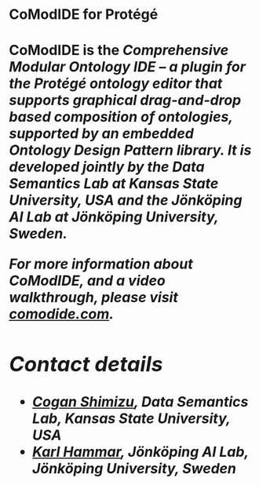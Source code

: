 <h1>CoModIDE for Protégé<h1>

<p>
CoModIDE is the <i>Comprehensive Modular Ontology IDE</a> – a plugin for the Protégé ontology editor that supports graphical drag-and-drop based composition of ontologies, supported by an embedded Ontology Design Pattern library. It is developed jointly by the Data Semantics Lab at Kansas State University, USA and the Jönköping AI Lab at Jönköping University, Sweden.
</p>

<p>For more information about CoModIDE, and a video walkthrough, please visit <a href="https://comodide.com">comodide.com</a>.</p>

<h2>Contact details</h2>

<ul>
<li><a href="mailto:coganmshimizu@ksu.edu">Cogan Shimizu</a>, Data Semantics Lab, Kansas State University, USA</li>
<li><a href="mailto:karl.hammar@jonkoping.ai">Karl Hammar</a>, Jönköping AI Lab, Jönköping University, Sweden</li>
</ul>
